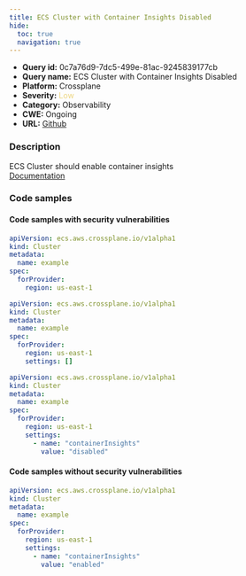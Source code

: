 ```yaml
---
title: ECS Cluster with Container Insights Disabled
hide:
  toc: true
  navigation: true
---
```


<style>
  .highlight .hll {
    background-color: #ff171742;
  }
  .md-content {
    max-width: 1100px;
    margin: 0 auto;
  }
</style>

-   **Query id:** 0c7a76d9-7dc5-499e-81ac-9245839177cb
-   **Query name:** ECS Cluster with Container Insights Disabled
-   **Platform:** Crossplane
-   **Severity:** <span style="color:#edd57e">Low</span>
-   **Category:** Observability
-   **CWE:** Ongoing
-   **URL:** [Github](https://github.com/Checkmarx/kics/tree/master/assets/queries/crossplane/aws/ecs_cluster_with_container_insights_disabled)

### Description
ECS Cluster should enable container insights<br>
[Documentation](https://doc.crds.dev/github.com/crossplane/provider-aws/ecs.aws.crossplane.io/Cluster/v1alpha1@v0.42.0#spec-forProvider-settings)

### Code samples
#### Code samples with security vulnerabilities
```yaml title="Positive test num. 1 - yaml file" hl_lines="6"
apiVersion: ecs.aws.crossplane.io/v1alpha1
kind: Cluster
metadata:
  name: example
spec:
  forProvider:
    region: us-east-1
```
```yaml title="Positive test num. 2 - yaml file" hl_lines="8"
apiVersion: ecs.aws.crossplane.io/v1alpha1
kind: Cluster
metadata:
  name: example
spec:
  forProvider:
    region: us-east-1
    settings: []
```
```yaml title="Positive test num. 3 - yaml file" hl_lines="8"
apiVersion: ecs.aws.crossplane.io/v1alpha1
kind: Cluster
metadata:
  name: example
spec:
  forProvider:
    region: us-east-1
    settings:
      - name: "containerInsights"
        value: "disabled"
```


#### Code samples without security vulnerabilities
```yaml title="Negative test num. 1 - yaml file"
apiVersion: ecs.aws.crossplane.io/v1alpha1
kind: Cluster
metadata:
  name: example
spec:
  forProvider:
    region: us-east-1
    settings:
      - name: "containerInsights"
        value: "enabled"
```
